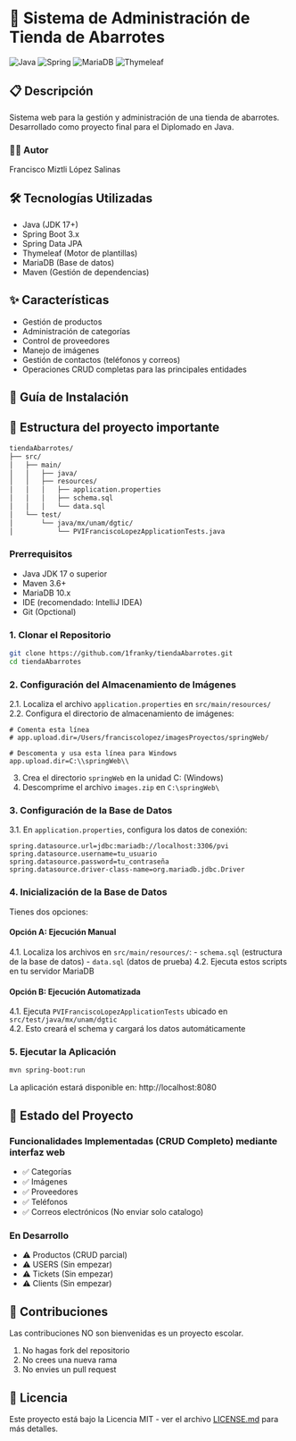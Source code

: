# 🏪 Sistema de Administración de Tienda de Abarrotes

![Java](https://img.shields.io/badge/java-%23ED8B00.svg?style=for-the-badge&logo=openjdk&logoColor=white)
![Spring](https://img.shields.io/badge/spring-%236DB33F.svg?style=for-the-badge&logo=spring&logoColor=white)
![MariaDB](https://img.shields.io/badge/MariaDB-003545?style=for-the-badge&logo=mariadb&logoColor=white)
![Thymeleaf](https://img.shields.io/badge/Thymeleaf-%23005C0F.svg?style=for-the-badge&logo=Thymeleaf&logoColor=white)

## 📋 Descripción
Sistema web para la gestión y administración de una tienda de abarrotes. Desarrollado como proyecto final para el Diplomado en Java.

### 👨‍💻 Autor
Francisco Miztli López Salinas

## 🛠️ Tecnologías Utilizadas
- Java (JDK 17+)
- Spring Boot 3.x
- Spring Data JPA
- Thymeleaf (Motor de plantillas)
- MariaDB (Base de datos)
- Maven (Gestión de dependencias)

## ✨ Características
- Gestión de productos
- Administración de categorías
- Control de proveedores
- Manejo de imágenes
- Gestión de contactos (teléfonos y correos)
- Operaciones CRUD completas para las principales entidades

## 🚀 Guía de Instalación

## 📂 Estructura del proyecto importante
```bash
tiendaAbarrotes/
├── src/
│   ├── main/
│   │   ├── java/
│   │   ├── resources/
│   │   │   ├── application.properties
│   │   │   ├── schema.sql
│   │   │   └── data.sql
│   └── test/
│       └── java/mx/unam/dgtic/
│           └── PVIFranciscoLopezApplicationTests.java
```

### Prerrequisitos
- Java JDK 17 o superior
- Maven 3.6+
- MariaDB 10.x
- IDE (recomendado: IntelliJ IDEA)
- Git (Opctional)

### 1. Clonar el Repositorio
```bash
git clone https://github.com/1franky/tiendaAbarrotes.git
cd tiendaAbarrotes
```

### 2. Configuración del Almacenamiento de Imágenes  
2.1. Localiza el archivo `application.properties` en `src/main/resources/`  
2.2. Configura el directorio de almacenamiento de imágenes:
   ```properties
   # Comenta esta línea
   # app.upload.dir=/Users/franciscolopez/imagesProyectos/springWeb/
  
   # Descomenta y usa esta línea para Windows
   app.upload.dir=C:\\springWeb\\
   ```

3. Crea el directorio `springWeb` en la unidad C: (Windows)
4. Descomprime el archivo `images.zip` en `C:\springWeb\`

### 3. Configuración de la Base de Datos   
3.1. En `application.properties`, configura los datos de conexión:

   ```properties
   spring.datasource.url=jdbc:mariadb://localhost:3306/pvi
   spring.datasource.username=tu_usuario
   spring.datasource.password=tu_contraseña
   spring.datasource.driver-class-name=org.mariadb.jdbc.Driver
   ```

### 4. Inicialización de la Base de Datos
Tienes dos opciones:
#### Opción A: Ejecución Manual
4.1. Localiza los archivos en `src/main/resources/`:
    - `schema.sql` (estructura de la base de datos)
    - `data.sql` (datos de prueba)
4.2. Ejecuta estos scripts en tu servidor MariaDB

#### Opción B: Ejecución Automatizada
4.1. Ejecuta `PVIFranciscoLopezApplicationTests` ubicado en `src/test/java/mx/unam/dgtic`   
4.2. Esto creará el schema y cargará los datos automáticamente


### 5. Ejecutar la Aplicación
```bash
mvn spring-boot:run
```

La aplicación estará disponible en: http://localhost:8080

## 📝 Estado del Proyecto

### Funcionalidades Implementadas (CRUD Completo) mediante interfaz web
- ✅ Categorías
- ✅ Imágenes
- ✅ Proveedores
- ✅ Teléfonos
- ✅ Correos electrónicos (No enviar solo catalogo)

### En Desarrollo
- ⚠️ Productos (CRUD parcial)
- ⚠️ USERS (Sin empezar)
- ⚠️ Tickets (Sin empezar)
- ⚠️ Clients (Sin empezar)

## 🤝 Contribuciones
Las contribuciones NO son bienvenidas es un proyecto escolar.
1. No hagas fork del repositorio
2. No crees una nueva rama
3. No envies un pull request

## 📄 Licencia
Este proyecto está bajo la Licencia MIT - ver el archivo [LICENSE.md](LICENSE.md) para más detalles.
